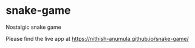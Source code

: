 # snake-game
Nostalgic snake game

Please find the live app at https://nithish-anumula.github.io/snake-game/
